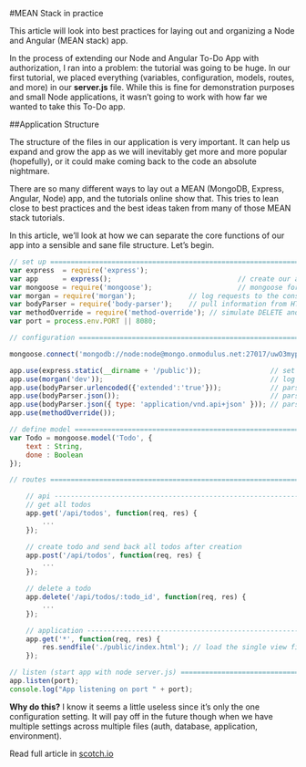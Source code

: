 #MEAN Stack in practice

This article will look into best practices for laying out and organizing a Node and Angular (MEAN stack) app.

In the process of extending our Node and Angular To-Do App with authorization, I ran into a problem: the tutorial was going to be huge. In our first tutorial, we placed everything (variables, configuration, models, routes, and more) in our **server.js** file. While this is fine for demonstration purposes and small Node applications, it wasn’t going to work with how far we wanted to take this To-Do app.

##Application Structure

The structure of the files in our application is very important. It can help us expand and grow the app as we will inevitably get more and more popular (hopefully), or it could make coming back to the code an absolute nightmare.

There are so many different ways to lay out a MEAN (MongoDB, Express, Angular, Node) app, and the tutorials online show that. This tries to lean close to best practices and the best ideas taken from many of those MEAN stack tutorials.

In this article, we’ll look at how we can separate the core functions of our app into a sensible and sane file structure. Let’s begin.

```javascript
// set up ======================================================================
var express  = require('express');
var app      = express();                               // create our app w/ express
var mongoose = require('mongoose');                     // mongoose for mongodb
var morgan = require('morgan');             // log requests to the console (express4)
var bodyParser = require('body-parser');    // pull information from HTML POST (express4)
var methodOverride = require('method-override'); // simulate DELETE and PUT (express4)
var port = process.env.PORT || 8080;

// configuration ===============================================================

mongoose.connect('mongodb://node:node@mongo.onmodulus.net:27017/uwO3mypu');     // connect to mongoDB database on modulus.io

app.use(express.static(__dirname + '/public'));                 // set the static files location /public/img will be /img for users
app.use(morgan('dev'));                                         // log every request to the console
app.use(bodyParser.urlencoded({'extended':'true'}));            // parse application/x-www-form-urlencoded
app.use(bodyParser.json());                                     // parse application/json
app.use(bodyParser.json({ type: 'application/vnd.api+json' })); // parse application/vnd.api+json as json
app.use(methodOverride());

// define model ================================================================
var Todo = mongoose.model('Todo', {
    text : String,
    done : Boolean
});

// routes ======================================================================

    // api ---------------------------------------------------------------------
    // get all todos
    app.get('/api/todos', function(req, res) {
        ...
    });

    // create todo and send back all todos after creation
    app.post('/api/todos', function(req, res) {
        ...
    });

    // delete a todo
    app.delete('/api/todos/:todo_id', function(req, res) {
        ...
    });

    // application -------------------------------------------------------------
    app.get('*', function(req, res) {
        res.sendfile('./public/index.html'); // load the single view file (angular will handle the page changes on the front-end)
    });

// listen (start app with node server.js) ======================================
app.listen(port);
console.log("App listening on port " + port);
```

**Why do this?** I know it seems a little useless since it’s only the one configuration setting. It will pay off in the future though when we have multiple settings across multiple files (auth, database, application, environment).


Read full article in [scotch.io](https://scotch.io/tutorials/node-and-angular-to-do-app-application-organization-and-structure)